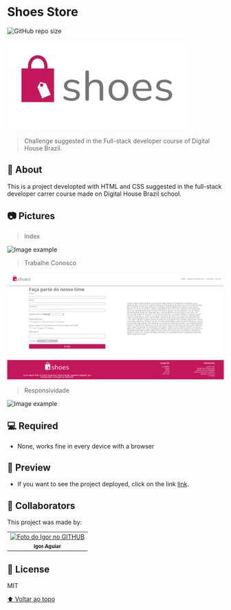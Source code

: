# Shoes Store

<!---Esses são exemplos. Veja https://shields.io para outras pessoas ou para personalizar este conjunto de escudos. Você pode querer incluir dependências, status do projeto e informações de licença aqui--->

<!--- /github/languages/code-size/:user/:repo --->
![GitHub repo size](https://img.shields.io/github/languages/code-size/Desenvigor/LOVT?style=for-the-badge)

<img src="assets/shoes-logo.svg" alt="Home">

> Challenge suggested in the Full-stack developer course of Digital House Brazil.

## 📝 About
This is a project developted with HTML and CSS suggested in the full-stack developer carrer course made on Digital House Brazil school.

## 📷 Pictures

> Index
<img src="assets/index.gif" alt="Image example">

> Trabalhe Conosco
<img src="assets/trabalheconosco.png" alt="Image example">

> Responsividade
<img src="assets/responsive.gif" alt="Image example">

## 💻 Required

* None, works fine in every device with a browser


## 🔗 Preview

* If you want to see the project deployed, click on the link [link](https://shoes-dh.netlify.app/).


## 🤝 Collaborators

This project was made by:

<table>
  <tr>
    <td align="center">
      <a href="https://github.com/Desenvigor">
        <img src="https://avatars.githubusercontent.com/u/43388013?s=400&u=3ee828c9dc8853db125c9c4022131cf4a4258f6b&v=4" width="100px;" alt="Foto do Igor no GITHUB"/><br>
        <sub>
          <b>Igor Aguiar</b>
        </sub>
      </a>
    </td>
  </tr>
</table>


## 📝 License

MIT

[⬆ Voltar ao topo](#LOVT)<br>